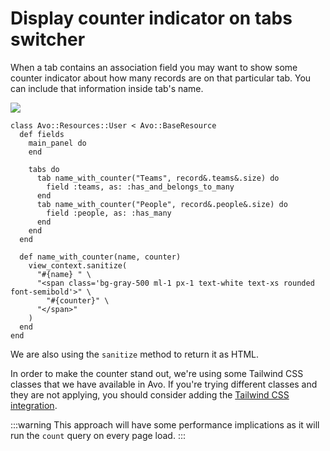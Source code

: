 # Display counter indicator on tabs switcher

When a tab contains an association field you may want to show some counter indicator about how many records are on that particular tab. You can include that information inside tab's name.

![](/assets/img/recipes/tabs-counter-indicator/tabs_counter.png)

```ruby{7,10,16-23}
class Avo::Resources::User < Avo::BaseResource
  def fields
    main_panel do
    end

    tabs do
      tab name_with_counter("Teams", record&.teams&.size) do
        field :teams, as: :has_and_belongs_to_many
      end
      tab name_with_counter("People", record&.people&.size) do
        field :people, as: :has_many
      end
    end
  end

  def name_with_counter(name, counter)
    view_context.sanitize(
      "#{name} " \
      "<span class='bg-gray-500 ml-1 px-1 text-white text-xs rounded font-semibold'>" \
        "#{counter}" \
      "</span>"
    )
  end
end
```

We are also using the `sanitize` method to return it as HTML.

In order to make the counter stand out, we're using some Tailwind CSS classes that we have available in Avo. If you're trying different classes and they are not applying, you should consider adding the [Tailwind CSS integration](../tailwindcss-integration).

:::warning
This approach will have some performance implications as it will run the `count` query on every page load.
:::
